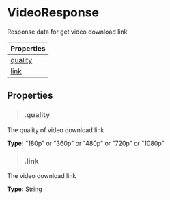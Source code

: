 # VideoResponse
Response data for get video download link

| Properties          |
| ------------------- |
| [quality](#quality) |
| [link](#link)       |

## Properties

> ### .quality
The quality of video download link
>
**Type:** "180p" or "360p" or "480p" or "720p" or "1080p"

> ### .link
The video download link
>
**Type:** [String](https://developer.mozilla.org/en-US/docs/Web/JavaScript/Reference/Global_Objects/String)